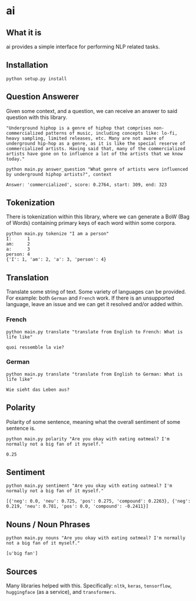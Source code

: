 # ai

## What it is
ai provides a simple interface for performing NLP related tasks.

## Installation

`python setup.py install`

## Question Answerer

Given some context, and a question, we can receive an answer to said question with this library.

```
"Underground hiphop is a genre of hiphop that comprises non-commercialized patterns of music, including concepts like: lo-fi, heavy sampling, limited releases, etc. Many are not aware of underground hip-hop as a genre, as it is like the special reserve of commercialized artists. Having said that, many of the commercialized artists have gone on to influence a lot of the artists that we know today."

python main.py answer_question "What genre of artists were influenced by underground hiphop artists?", context

Answer: 'commercialized', score: 0.2764, start: 309, end: 323
```

## Tokenization

There is tokenization within this library, where we can generate a BoW (Bag of Words) containing primary keys of each word within some corpora.

```
python main.py tokenize "I am a person"
I:      1
am:     2
a:      3
person: 4
{'I': 1, 'am': 2, 'a': 3, 'person': 4}
```

## Translation

Translate some string of text. Some variety of languages can be provided. For example: both `German` and `French` work. If there is an unsupported language, leave an issue and we can get it resolved and/or added within.

### French

```
python main.py translate "translate from English to French: What is life like"

quoi ressemble la vie?
```
### German
```
python main.py translate "translate from English to German: What is life like"

Wie sieht das Leben aus?
```

## Polarity

Polarity of some sentence, meaning what the overall sentiment of some sentence is.

```
python main.py polarity "Are you okay with eating oatmeal? I'm normally not a big fan of it myself."

0.25
```

## Sentiment

```
python main.py sentiment "Are you okay with eating oatmeal? I'm normally not a big fan of it myself."

[{'neg': 0.0, 'neu': 0.725, 'pos': 0.275, 'compound': 0.2263}, {'neg': 0.219, 'neu': 0.781, 'pos': 0.0, 'compound': -0.2411}]
```

## Nouns / Noun Phrases

```
python main.py nouns "Are you okay with eating oatmeal? I'm normally not a big fan of it myself."

[u'big fan']
```

## Sources

Many libraries helped with this. Specifically: `nltk`, `keras`, `tensorflow`, `huggingface` (as a service), and `transformers`.
